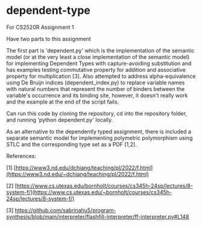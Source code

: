 # dependent-type
For CS2520R Assignment 1

Have two parts to this assignment

The first part is 'dependent.py' which is the implementation of the semantic model (or at the very least a close implementation of the semantic model) for implementing Dependent Types with capture-avoiding substitution and has examples testing commutative property for addition and associative property for multiplication [3]. Also attempted to address alpha-equivalence using De Bruijn indices (dependent_index.py) to replace variable names with natural numbers that represent the number of binders between the variable's occurrence and its binding site, however, it doesn't really work and the example at the end of the script fails.

Can run this code by cloning the repository, cd into the repository folder, and running 'python dependent.py' locally.

As an alternative to the dependently typed assignment, there is included a separate semantic model for implementing polymetric polymorphism using STLC and the corresponding type set as a PDF [1,2].

References:

[1] [https://www3.nd.edu/dchiang/teaching/pl/2022/f.html](https://www3.nd.edu/~dchiang/teaching/pl/2022/f.html)

[2] [https://www.cs.utexas.edu/bornholt/courses/cs345h-24sp/lectures/8-system-f/](https://www.cs.utexas.edu/~bornholt/courses/cs345h-24sp/lectures/8-system-f/)

[3] https://github.com/sabrinahu5/program-synthesis/blob/main/interpreter/flashfill-interpreter/ff-interpreter.py#L148

